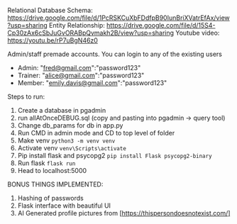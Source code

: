 Relational Database Schema: https://drive.google.com/file/d/1PcRSKCuXbFDdfpB90IunBriXVatrEfAx/view?usp=sharing
Entity Relationship: https://drive.google.com/file/d/15S4-Cp30zAx6cSbJuGvORABpQvmakh2B/view?usp=sharing
Youtube video: https://youtu.be/rP7uBgN46z0

Admin/staff premade accounts. You can login to any of the existing users
- Admin:      "fred@gmail.com":"password123"
- Trainer:    "alice@gmail.com":"password123"
- Member:     "emily.davis@gmail.com":"password123"

Steps to run:
1. Create a database in pgadmin
2. run allAtOnceDEBUG.sql (copy and pasting into pgadmin -> query tool)
3. Change db_params for db in app.py 
4. Run CMD in admin mode and CD to top level of folder
5. Make venv `python3 -m venv venv`
6. Activate venv `venv\Scripts\activate`
7. Pip install flask and psycopg2 `pip install Flask psycopg2-binary`
8. Run flask `flask run`
9. Head to localhost:5000
        
BONUS THINGS IMPLEMENTED:
1. Hashing of passwords
2. Flask interface with beautiful UI
3. AI Generated profile pictures from [https://thispersondoesnotexist.com/]
